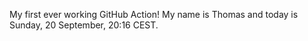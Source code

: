 My first ever working GitHub Action!
My name is Thomas and today is Sunday, 20 September, 20:16 CEST. 
